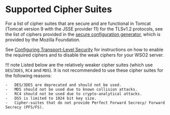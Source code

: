 # Supported Cipher Suites

For a list of cipher suites that are secure and are functional in Tomcat (Tomcat version 9 with the JSSE provider 11) for the TLSv1.2 protocols, see the list of ciphers provided in the [secure configuration generator](https://ssl-config.mozilla.org/#server=tomcat&version=9.0.30&config=intermediate&guideline=5.6), which is provided by the Mozilla Foundation.

See [Configuring Transport-Level Security](../../setup/configuring-transport-level-security) for instructions on how to enable the required ciphers and to disable the weak ciphers for your WSO2 server.

!!! note
    Listed below are the relatively weaker cipher suites (which use `DES`/`3DES`, `RC4` and `MD5`). It is not recommended to use these cipher suites for the following reasons:
    
    -   DES/3DES are deprecated and should not be used.
    -   MD5 should not be used due to known collision attacks.
    -   RC4 should not be used due to crypto-analytical attacks.
    -   DSS is limited to 1024 bit key size.
    -   Cipher-suites that do not provide Perfect Forward Secrecy/ Forward Secrecy (PFS/FS).


